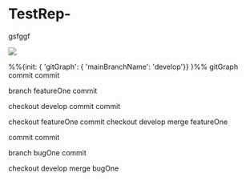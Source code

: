 # TestRep-

gsfggf

[![](https://mermaid.ink/img/pako:eNqdVLFugzAU_BXLEmKJE3Daha0VUtWhXbqyOPgBVrGNjKlaIf69hihtQwmQDJae7fO90_n0WpxqDjjCntcKJWyEWuTnwj4ZVhX-sJNMqEfDVFq8MgnuzOfwAaWu_K5Dnecl6oRPFEKpllLY86pfh4EBGSiB1bCjAd1vw20welJA-q4bOwn7w-IEhLs4fngmId2TWksghybPxOcZyTxqXVMJJod5pgu67ghT2hZglqRNAidcvFnx_wZjLf1vrmg7Uy3K-nWInnTdE62ASG0GN8ea5mA3e3KR9JIjx5cLqV3wZSr6dF306Uz0aRCsiP4Ual3TcZAmmK5wbSDt7xDCG-wAbqxwN3fagQe7eEpIcORKDhlrSpvgRHUOyhqr375UiqOMlTVscFNxZiEWLDdM_pwCF1abl-MwG2Za9w3MlZoM?type=png)](https://mermaid.live/edit#pako:eNqdVLFugzAU_BXLEmKJE3Daha0VUtWhXbqyOPgBVrGNjKlaIf69hihtQwmQDJae7fO90_n0WpxqDjjCntcKJWyEWuTnwj4ZVhX-sJNMqEfDVFq8MgnuzOfwAaWu_K5Dnecl6oRPFEKpllLY86pfh4EBGSiB1bCjAd1vw20welJA-q4bOwn7w-IEhLs4fngmId2TWksghybPxOcZyTxqXVMJJod5pgu67ghT2hZglqRNAidcvFnx_wZjLf1vrmg7Uy3K-nWInnTdE62ASG0GN8ea5mA3e3KR9JIjx5cLqV3wZSr6dF306Uz0aRCsiP4Ual3TcZAmmK5wbSDt7xDCG-wAbqxwN3fagQe7eEpIcORKDhlrSpvgRHUOyhqr375UiqOMlTVscFNxZiEWLDdM_pwCF1abl-MwG2Za9w3MlZoM)

%%{init: { 'gitGraph': { 'mainBranchName': 'develop'}} }%%
gitGraph
  commit
  commit
  
  branch featureOne
  commit

  checkout develop
  commit
  commit
  
  checkout featureOne
  commit
  checkout develop
  merge featureOne

  commit
  commit

  branch bugOne
  commit

  checkout develop
  merge bugOne
 


  
